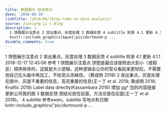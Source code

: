 ```yaml
---
title: 数据展示 经验笔记
date: '2018-08-10'
linkTitle: /2018/08/10/my-take-on-data-analysis/
source: Jiaxiang Li's Blog
description: |-
  1 饼图展示注意点 2 突出重点，灰度处理 3 数据反馈 4 subtitle 附录 4.1 更新 4.1.1 2018-12-17 12:45:06 参考 1 饼图展示注意点 饼图是最应该按照由大到小（或相反）顺序排序的，这就是大小逻辑。这种逻辑会让你的受众看起来更轻松，不需要他自己在头脑中再加工，不给受众添麻烦。 (黄成明 2018) 2 突出重点，灰度处理 在图中，灰度不重要的信息，高亮重要的信息(王一丁 et al. 2018; 黄成明 2018; Knaflic 2018) Label data directly(Kassambara 2016) 增加 gg* 包的内容链接 更新公司我的图 3 数据反馈 把结论放在前面，方法论放在后面(王一丁 et al. 2018)。 4 subtitle 参考ewen，subtitle 写地点和日期
  knitr::include_graphics(&quot;pic/dortmund-p ...
disable_comments: true
---
```

1 饼图展示注意点 2 突出重点，灰度处理 3 数据反馈 4 subtitle 附录 4.1 更新 4.1.1 2018-12-17 12:45:06 参考 1 饼图展示注意点 饼图是最应该按照由大到小（或相反）顺序排序的，这就是大小逻辑。这种逻辑会让你的受众看起来更轻松，不需要他自己在头脑中再加工，不给受众添麻烦。 (黄成明 2018) 2 突出重点，灰度处理 在图中，灰度不重要的信息，高亮重要的信息(王一丁 et al. 2018; 黄成明 2018; Knaflic 2018) Label data directly(Kassambara 2016) 增加 gg* 包的内容链接 更新公司我的图 3 数据反馈 把结论放在前面，方法论放在后面(王一丁 et al. 2018)。 4 subtitle 参考ewen，subtitle 写地点和日期
knitr::include_graphics(&quot;pic/dortmund-p ...